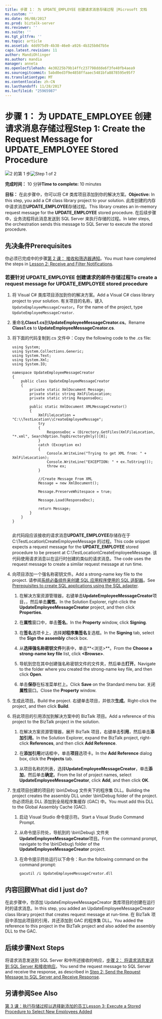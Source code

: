 ```yaml
---
title: 步骤 1： 为 UPDATE_EMPLOYEE 创建请求消息存储过程 |Microsoft 文档
ms.custom: ''
ms.date: 06/08/2017
ms.prod: biztalk-server
ms.reviewer: ''
ms.suite: ''
ms.tgt_pltfrm: ''
ms.topic: article
ms.assetid: 4dd975d9-4b38-46e0-a926-4b325b0d7b5e
caps.latest.revision: 11
author: MandiOhlinger
ms.author: mandia
manager: anneta
ms.openlocfilehash: 4e30225b79b14ffc237798ddde6f3fe40fb4aea9
ms.sourcegitcommit: 5abd0ed3f9e4858ffaaec5481bfa8878595e95f7
ms.translationtype: MT
ms.contentlocale: zh-CN
ms.lasthandoff: 11/28/2017
ms.locfileid: "25965987"
---
```

# <a name="step-1-create-the-request-message-for-updateemployee-stored-procedure"></a><span data-ttu-id="39d98-102">步骤 1： 为 UPDATE_EMPLOYEE 创建请求消息存储过程</span><span class="sxs-lookup"><span data-stu-id="39d98-102">Step 1: Create the Request Message for UPDATE_EMPLOYEE Stored Procedure</span></span>
<span data-ttu-id="39d98-103">![2 的第 1 步](../../adapters-and-accelerators/adapter-sql/media/step-1of2.gif "Step_1of2")</span><span class="sxs-lookup"><span data-stu-id="39d98-103">![Step 1 of 2](../../adapters-and-accelerators/adapter-sql/media/step-1of2.gif "Step_1of2")</span></span>  
  
 <span data-ttu-id="39d98-104">**完成时间：** 10 分钟</span><span class="sxs-lookup"><span data-stu-id="39d98-104">**Time to complete:** 10 minutes</span></span>  
  
 <span data-ttu-id="39d98-105">**目标：** 在此步骤中，你可以将 C# 类库项目添加到你的解决方案。</span><span class="sxs-lookup"><span data-stu-id="39d98-105">**Objective:** In this step, you add a C# class library project to your solution.</span></span> <span data-ttu-id="39d98-106">此库创建的内存中请求消息**UPDATE_EMPLOYEE**存储过程。</span><span class="sxs-lookup"><span data-stu-id="39d98-106">This library creates an in-memory request message for the **UPDATE_EMPLOYEE** stored procedure.</span></span> <span data-ttu-id="39d98-107">在后续步骤中，业务流程将此消息发送到 SQL Server 来执行存储的过程。</span><span class="sxs-lookup"><span data-stu-id="39d98-107">In later steps, the orchestration sends this message to SQL Server to execute the stored procedure.</span></span>  
  
## <a name="prerequisites"></a><span data-ttu-id="39d98-108">先决条件</span><span class="sxs-lookup"><span data-stu-id="39d98-108">Prerequisites</span></span>  
 <span data-ttu-id="39d98-109">你必须已完成中的步骤[第 2 课： 接收和筛选器通知](../../adapters-and-accelerators/adapter-sql/lesson-2-receive-and-filter-notifications.md)。</span><span class="sxs-lookup"><span data-stu-id="39d98-109">You must have completed the steps in [Lesson 2: Receive and Filter Notifications](../../adapters-and-accelerators/adapter-sql/lesson-2-receive-and-filter-notifications.md).</span></span>  
  
### <a name="to-create-a-request-message-for-updateemployee-stored-procedure"></a><span data-ttu-id="39d98-110">若要针对 UPDATE_EMPLOYEE 创建请求的邮件存储过程</span><span class="sxs-lookup"><span data-stu-id="39d98-110">To create a request message for UPDATE_EMPLOYEE stored procedure</span></span>  
  
1.  <span data-ttu-id="39d98-111">将 Visual C# 类库项目添加到你的解决方案。</span><span class="sxs-lookup"><span data-stu-id="39d98-111">Add a Visual C# class library project to your solution.</span></span> <span data-ttu-id="39d98-112">有关项目的名称，键入`UpdateEmployeeMessageCreator`。</span><span class="sxs-lookup"><span data-stu-id="39d98-112">For the name of the project, type `UpdateEmployeeMessageCreator`.</span></span>  
  
2.  <span data-ttu-id="39d98-113">重命名**Class1.cs**到**UpdateEmployeeMessageCreator.cs**。</span><span class="sxs-lookup"><span data-stu-id="39d98-113">Rename **Class1.cs** to **UpdateEmployeeMessageCreator.cs**.</span></span>  
  
3.  <span data-ttu-id="39d98-114">将下面的代码复制到.cs 文件中：</span><span class="sxs-lookup"><span data-stu-id="39d98-114">Copy the following code to the .cs file:</span></span>  
  
    ```  
    using System;  
    using System.Collections.Generic;  
    using System.Text;  
    using System.Xml;  
    using System.IO;  
  
    namespace UpdateEmployeeMessageCreator  
    {  
        public class UpdateEmployeeMessageCreator  
        {  
            private static XmlDocument Message;  
            private static string XmlFileLocation;  
            private static string ResponseDoc;  
  
            public static XmlDocument XMLMessageCreator()  
            {  
                XmlFileLocation = "C:\\TestLocation\\CreateEmployeeMessage";  
                try  
                {  
                    ResponseDoc = (Directory.GetFiles(XmlFileLocation, "*.xml", SearchOption.TopDirectoryOnly))[0];  
                }  
                catch (Exception ex)  
                {  
                    Console.WriteLine("Trying to get XML from: " + XmlFileLocation);  
                    Console.WriteLine("EXCEPTION: " + ex.ToString());  
                    throw ex;  
                }  
  
                //Create Message From XML  
                Message = new XmlDocument();  
  
                Message.PreserveWhitespace = true;  
  
                Message.Load(ResponseDoc);  
  
                return Message;  
            }  
        }  
    }  
  
    ```  
  
     <span data-ttu-id="39d98-115">此代码段应该接收的请求消息**UPDATE_EMPLOYEE**存储存在于 C:\TestLocation\CreateEmployeeMessage 的过程。</span><span class="sxs-lookup"><span data-stu-id="39d98-115">This code snippet expects a request message for the **UPDATE_EMPLOYEE** stored procedure to be present at C:\TestLocation\CreateEmployeeMessage.</span></span> <span data-ttu-id="39d98-116">该代码使用请求消息以在运行时创建的类似的请求消息。</span><span class="sxs-lookup"><span data-stu-id="39d98-116">The code uses the request message to create a similar request message at run time.</span></span>  
  
4.  <span data-ttu-id="39d98-117">向项目添加一个强名称密钥文件。</span><span class="sxs-lookup"><span data-stu-id="39d98-117">Add a strong-name key file to the project.</span></span> <span data-ttu-id="39d98-118">请参阅[系统必备组件来创建 SQL 应用程序使用的 SQL 适配器](../../adapters-and-accelerators/adapter-sql/prerequisites-to-create-sql-applications-using-the-sql-adapter.md)。</span><span class="sxs-lookup"><span data-stu-id="39d98-118">See [Prerequisites to create SQL applications using the SQL adapter](../../adapters-and-accelerators/adapter-sql/prerequisites-to-create-sql-applications-using-the-sql-adapter.md).</span></span>  
  
    1.  <span data-ttu-id="39d98-119">在解决方案资源管理器，右键单击**UpdateEmployeeMessageCreator**项目，，然后单击**属性**。</span><span class="sxs-lookup"><span data-stu-id="39d98-119">In the Solution Explorer, right-click the **UpdateEmployeeMessageCreator** project, and then click **Properties**.</span></span>  
  
    2.  <span data-ttu-id="39d98-120">在**属性**窗口中，单击**签名**。</span><span class="sxs-lookup"><span data-stu-id="39d98-120">In the **Property** window, click **Signing**.</span></span>  
  
    3.  <span data-ttu-id="39d98-121">在**签名**选项卡上，选择**对程序集签名**复选框。</span><span class="sxs-lookup"><span data-stu-id="39d98-121">In the **Signing** tab, select the **Sign the assembly** check box.</span></span>  
  
    4.  <span data-ttu-id="39d98-122">从**选择强名称密钥文件**列表中，单击**\<浏览\>**。</span><span class="sxs-lookup"><span data-stu-id="39d98-122">From the **Choose a strong-name key file** list, click **\<Browse\>**.</span></span>  
  
    5.  <span data-ttu-id="39d98-123">导航到您在其中创建强名称密钥文件的文件夹，然后单击**打开**。</span><span class="sxs-lookup"><span data-stu-id="39d98-123">Navigate to the folder where you created the strong-name key file, and then click **Open**.</span></span>  
  
    6.  <span data-ttu-id="39d98-124">单击**保存**在标准菜单栏上。</span><span class="sxs-lookup"><span data-stu-id="39d98-124">Click **Save** on the Standard menu bar.</span></span> <span data-ttu-id="39d98-125">关闭**属性**窗口。</span><span class="sxs-lookup"><span data-stu-id="39d98-125">Close the **Property** window.</span></span>  
  
5.  <span data-ttu-id="39d98-126">生成此项目。</span><span class="sxs-lookup"><span data-stu-id="39d98-126">Build the project.</span></span> <span data-ttu-id="39d98-127">右键单击项目，并依次**生成**。</span><span class="sxs-lookup"><span data-stu-id="39d98-127">Right-click the project, and then click **Build**.</span></span>  
  
6.  <span data-ttu-id="39d98-128">将此项目的引用添加到解决方案中的 BizTalk 项目。</span><span class="sxs-lookup"><span data-stu-id="39d98-128">Add a reference of this project to the BizTalk project in the solution.</span></span>  
  
    1.  <span data-ttu-id="39d98-129">在解决方案资源管理器，展开 BizTalk 项目，右键单击**引用**，然后单击**添加引用**。</span><span class="sxs-lookup"><span data-stu-id="39d98-129">In the Solution Explorer, expand the BizTalk project, right-click **References**, and then click **Add Reference**.</span></span>  
  
    2.  <span data-ttu-id="39d98-130">在**添加引用**对话框中，单击**项目**选项卡。</span><span class="sxs-lookup"><span data-stu-id="39d98-130">In the **Add Reference** dialog box, click the **Projects** tab.</span></span>  
  
    3.  <span data-ttu-id="39d98-131">从项目名称的列表，选择**UpdateEmployeeMessageCreator**，单击**添加**，然后单击**确定**。</span><span class="sxs-lookup"><span data-stu-id="39d98-131">From the list of project names, select **UpdateEmployeeMessageCreator**, click **Add**, and then click **OK**.</span></span>  
  
7.  <span data-ttu-id="39d98-132">生成项目创建的项目的 \bin\Debug 文件夹下的程序集 DLL。</span><span class="sxs-lookup"><span data-stu-id="39d98-132">Building the project creates the assembly DLL under \bin\Debug folder of the project.</span></span> <span data-ttu-id="39d98-133">你必须将此 DLL 添加到全局程序集缓存 (GAC) 中。</span><span class="sxs-lookup"><span data-stu-id="39d98-133">You must add this DLL to the Global Assembly Cache (GAC).</span></span>  
  
    1.  <span data-ttu-id="39d98-134">启动 Visual Studio 命令提示符。</span><span class="sxs-lookup"><span data-stu-id="39d98-134">Start a Visual Studio Command Prompt.</span></span>  
  
    2.  <span data-ttu-id="39d98-135">从命令提示符处，导航到的 \bin\Debug\ 文件夹**UpdateEmployeeMessageCreator**项目。</span><span class="sxs-lookup"><span data-stu-id="39d98-135">From the command prompt, navigate to the \bin\Debug\ folder of the **UpdateEmployeeMessageCreator** project.</span></span>  
  
    3.  <span data-ttu-id="39d98-136">在命令提示符处运行以下命令：</span><span class="sxs-lookup"><span data-stu-id="39d98-136">Run the following command on the command prompt:</span></span>  
  
        ```  
        gacutil /i UpdateEmployeeMessageCreator.dll  
        ```  
  
## <a name="what-did-i-just-do"></a><span data-ttu-id="39d98-137">内容回顾</span><span class="sxs-lookup"><span data-stu-id="39d98-137">What did I just do?</span></span>  
 <span data-ttu-id="39d98-138">在此步骤中，你添加 UpdateEmployeeMessageCreator 类库项目的创建在运行时的请求消息。</span><span class="sxs-lookup"><span data-stu-id="39d98-138">In this step, you added an UpdateEmployeeMessageCreator class library project that creates request message at run-time.</span></span> <span data-ttu-id="39d98-139">在 BizTalk 项目中添加此项目的引用，并还添加到 GAC 的程序集 DLL。</span><span class="sxs-lookup"><span data-stu-id="39d98-139">You added the reference to this project in the BizTalk project and also added the assembly DLL to the GAC.</span></span>  
  
## <a name="next-steps"></a><span data-ttu-id="39d98-140">后续步骤</span><span class="sxs-lookup"><span data-stu-id="39d98-140">Next Steps</span></span>  
 <span data-ttu-id="39d98-141">将请求消息发送到 SQL Server 和中所述接收的响应，[步骤 2： 将请求消息发送到 SQL Server 和接收响应](../../adapters-and-accelerators/adapter-sql/step-2-send-the-request-message-to-sql-server-and-receive-response.md)。</span><span class="sxs-lookup"><span data-stu-id="39d98-141">You send the request message to SQL Server and receive the response, as described in [Step 2: Send the Request Message to SQL Server and Receive Response](../../adapters-and-accelerators/adapter-sql/step-2-send-the-request-message-to-sql-server-and-receive-response.md).</span></span>  
  
## <a name="see-also"></a><span data-ttu-id="39d98-142">另请参阅</span><span class="sxs-lookup"><span data-stu-id="39d98-142">See Also</span></span>  
 [<span data-ttu-id="39d98-143">第 3 课：执行存储过程以选择新添加的员工</span><span class="sxs-lookup"><span data-stu-id="39d98-143">Lesson 3: Execute a Stored Procedure to Select New Employees Added</span></span>](../../adapters-and-accelerators/adapter-sql/lesson-3-execute-a-stored-procedure-to-select-new-employees-added.md)